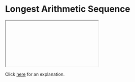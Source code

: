 # Longest Arithmetic Sequence 

<iframe></iframe>

Click [here](Explanation.md) for an explanation.

